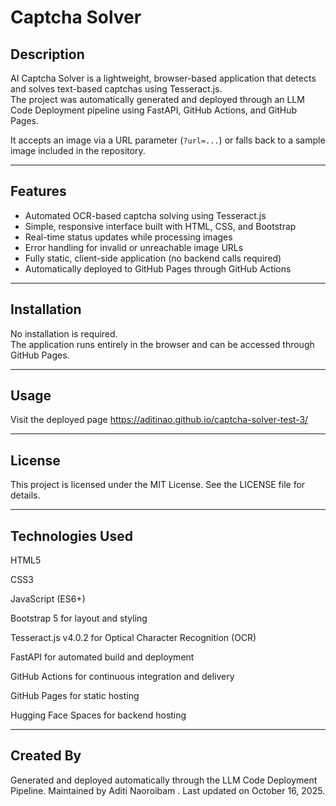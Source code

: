 # Captcha Solver

## Description
AI Captcha Solver is a lightweight, browser-based application that detects and solves text-based captchas using Tesseract.js.  
The project was automatically generated and deployed through an LLM Code Deployment pipeline using FastAPI, GitHub Actions, and GitHub Pages.

It accepts an image via a URL parameter (`?url=...`) or falls back to a sample image included in the repository.

---

## Features
- Automated OCR-based captcha solving using Tesseract.js  
- Simple, responsive interface built with HTML, CSS, and Bootstrap  
- Real-time status updates while processing images  
- Error handling for invalid or unreachable image URLs  
- Fully static, client-side application (no backend calls required)  
- Automatically deployed to GitHub Pages through GitHub Actions  

---

## Installation
No installation is required.  
The application runs entirely in the browser and can be accessed through GitHub Pages.

---

## Usage 
Visit the deployed page https://aditinao.github.io/captcha-solver-test-3/

---

## License
This project is licensed under the MIT License.
See the LICENSE
 file for details.

---

## Technologies Used

HTML5

CSS3

JavaScript (ES6+)

Bootstrap 5 for layout and styling

Tesseract.js v4.0.2 for Optical Character Recognition (OCR)

FastAPI for automated build and deployment

GitHub Actions for continuous integration and delivery

GitHub Pages for static hosting

Hugging Face Spaces for backend hosting

---

## Created By
Generated and deployed automatically through the LLM Code Deployment Pipeline.
Maintained by Aditi Naoroibam
.
Last updated on October 16, 2025.
